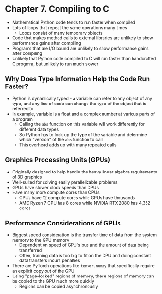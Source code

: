 # Chapter 7. Compiling to C

* Mathematical Python code tends to run faster when compiled
* Lots of loops that repeat the same operations many times
  * Loops consist of many temporary objects
* Code that makes method calls to external libraries are unlikely to show performance gains after compiling
* Programs that are I/O bound are unlikely to show performance gains after compiling
* Unlikely that Python code compiled to C will run faster than handcrafted C progmra, but unlikely to run much slower

## Why Does Type Information Help the Code Run Faster?

* Python is dynamically typed - a variable can refer to any object of any type, and any line of code can change the type of the object that is referred to
* In example, variable is a float and a complex number at various parts of a program
  * Calling the `abs` function on this variable will work differently for different data types
  * So Python has to look up the type of the variable and determine which "version" of the `abs` function to call
  * This overhead adds up with many repeated calls

## Graphics Processing Units (GPUs)

* Originally designed to help handle the heavy linear algebra requirements of 3D graphics
* Well-suited for solving easily parallelizable problems
* GPUs have slower clock speeds than CPUs
* Have many more compute cores than CPUs
  * CPUs have 12 compute cores while GPUs have thousands
  * AMD Ryzen 7 CPU has 8 cores while NVIDIA RTX 2080 has 4,352 cores

## Performance Considerations of GPUs

* Biggest speed consideration is the transfer time of data from the system memory to the GPU memory
  * Dependent on speed of GPU's bus and the amount of data being transferred
  * Often, training data is too big to fit on the CPU and doing constant data transfers incurs penalties
* There are PyTorch operations like `tensor.numpy` that specifically require an explicit copy _out_ of the GPU
* Using "page-locked" regions of memory, these regions of memory can be copied to the GPU much more quickly
  * Regions can be copied asynchronously


